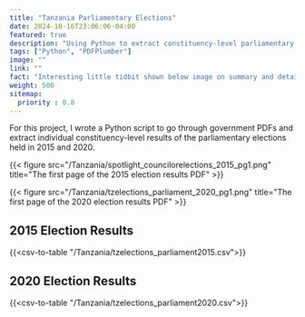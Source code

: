 ```yaml
---
title: "Tanzania Parliamentary Elections"
date: 2024-10-16T23:06:06-04:00
featured: true
description: "Using Python to extract constituency-level parliamentary election results from government PDFs."
tags: ["Python", "PDFPlumber"]
image: ""
link: ""
fact: "Interesting little tidbit shown below image on summary and detail page"
weight: 500
sitemap:
  priority : 0.8
---
```


For this project, I wrote a Python script to go through government PDFs and extract individual constituency-level results of the parliamentary elections held in 2015 and 2020.

{{< figure src="/Tanzania/spotlight_councilorelections_2015_pg1.png" title="The first page of the 2015 election results PDF" >}}

{{< figure src="/Tanzania/tzelections_parliament_2020_pg1.png" title="The first page of the 2020 election results PDF" >}}


## 2015 Election Results
{{<csv-to-table "/Tanzania/tzelections_parliament2015.csv">}}

## 2020 Election Results
{{<csv-to-table "/Tanzania/tzelections_parliament2020.csv">}}
